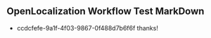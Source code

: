 ## OpenLocalization Workflow Test MarkDown
* ccdcfefe-9a1f-4f03-9867-0f488d7b6f6f thanks!

<!--HONumber=Sep16_HO1-->


